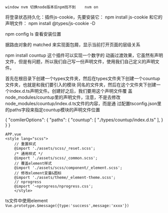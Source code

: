 ```
window nvm 切换node版本后npm找不到    nvm on

```

将登录状态持久化：插件js-cookie，先要安装它： npm install js-cookie 和它的声明文件： npm install @types/js-cookie -D 

npm config ls 查看安装位置

据路由对象的 matched 来实现面包屑，显示当前打开页面的层级关系


npm install countup  这个插件可以实现一个数字的 动画过渡效果，它虽然有声明文件，但是有问题，所以我们自己写一份声明文件，使用我们自己定义的声明文件。

首先在根目录下创建一个types文件夹，然后在types文件夹下创建一个countup文件夹，也就是和我们要引入的模块 同名的文件夹，然后在这个文件夹下创建一个index.d.ts声明文件。创建好之后，我们要用这个声明文件覆 盖node_modules/countup里的声明文件，注意，不是去修改node_modules/countup/index.d.ts文件的内容，而是通 过配置tsconfig.json里的paths字段来指定countup模块的声明文件位置

{ "comilerOptions": { "paths": { "countup": [ "./types/countup/index.d.ts" ], } } }

```
APP.vue
<style lang="scss">
    // 重置样式
    @import './assets/scss/_reset.scss';
    /* 通用样式 */
    @import './assets/scss/_common.scss';
    // 覆盖element样式
    @import './assets/scss/component/_element.scss';
    // 修改element变量&图标
    @import './assets/theme/_element-theme.scss';
    // nprogress
    @import '~nprogress/nprogress.css';
    </style>
```


ts文件中使用element
` Vue.prototype.$message({type:'success',message:'xxxx'})`
